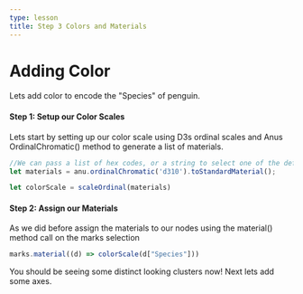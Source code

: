 ```yaml
---
type: lesson
title: Step 3 Colors and Materials 
---
```


# Adding Color

Lets add color to encode the "Species" of penguin. 

#### Step 1: Setup our Color Scales

Lets start by setting up our color scale using D3s ordinal scales and Anus OrdinalChromatic() method to generate a list of materials. 

```js
//We can pass a list of hex codes, or a string to select one of the default options (see prefab docs for details)
let materials = anu.ordinalChromatic('d310').toStandardMaterial();

let colorScale = scaleOrdinal(materials)
```


#### Step 2: Assign our Materials

As we did before assign the materials to our nodes using the material() method call on the marks selection

```js
marks.material((d) => colorScale(d["Species"]))
```

You should be seeing some distinct looking clusters now! Next lets add some axes. 
